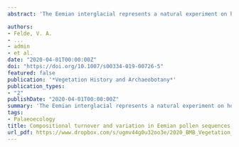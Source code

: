 ```yaml
---
abstract: 'The Eemian interglacial represents a natural experiment on how past vegetation with negligible human impact responded to amplified temperature changes compared to the Holocene. Here, we assemble 47 carefully selected Eemian pollen sequences from Europe to explore geographical patterns of (1) total compositional turnover and total variation for each sequence and (2) stratigraphical turnover between samples within each sequence using detrended canonical correspondence analysis, multivariate regression trees, and principal curves. Our synthesis shows that turnover and variation are highest in central Europe (47–55°N), low in southern Europe (south of 45°N), and lowest in the north (above 60°N). These results provide a basis for developing hypotheses about causes of vegetation change during the Eemian and their possible drivers.'

authors:
- Felde, V. A.
- ...
- admin
- et al.
date: "2020-04-01T00:00:00Z"
doi: "https://doi.org/10.1007/s00334-019-00726-5"
featured: false
publication: '*Vegetation History and Archaeobotany*'
publication_types:
- "2"
publishDate: "2020-04-01T00:00:00Z"
summary: 'The Eemian interglacial represents a natural experiment on how past vegetation with negligible human impact responded to amplified temperature changes compared to the Holocene. Here, we assemble 47 carefully selected Eemian pollen sequences from Europe to explore geographical patterns of (1) total compositional turnover and total variation for each sequence and (2) stratigraphical turnover between samples within each sequence using detrended canonical correspondence analysis, multivariate regression trees, and principal curves. Our synthesis shows that turnover and variation are highest in central Europe (47–55°N), low in southern Europe (south of 45°N), and lowest in the north (above 60°N). These results provide a basis for developing hypotheses about causes of vegetation change during the Eemian and their possible drivers.'
tags:
- Palaeoecology
title: Compositional turnover and variation in Eemian pollen sequences in Europe
url_pdf: https://www.dropbox.com/s/ugmv44g0u32oo3e/2020_BMB_Vegetation_History_and_Archaeobotany.pdf?dl=0
---
```



